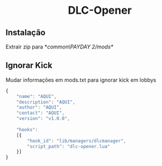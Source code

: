 <h1 align="center"> DLC-Opener </h1>

## Instalação
Extrair zip para **common\PAYDAY 2/mods\**

## Ignorar Kick
Mudar informações em mods.txt para ignorar kick em lobbys
```js
{
    "name": "AQUI",
    "description": "AQUI",
    "author": "AQUI",
    "contact": "AQUI",
    "version": "v1.0.0",
    
    "hooks": 
    [{
        "hook_id": "lib/managers/dlcmanager",
        "script_path": "dlc-opener.lua"
    }]
}
```
